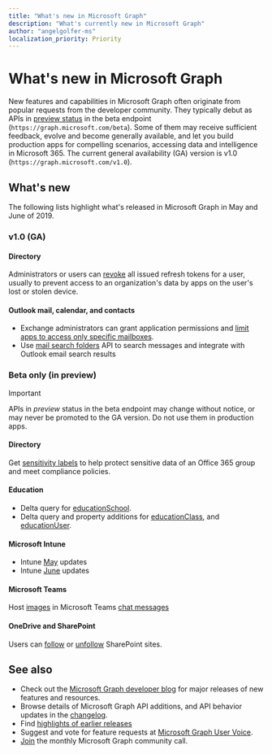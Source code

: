 ```yaml
---
title: "What's new in Microsoft Graph"
description: "What's currently new in Microsoft Graph"
author: "angelgolfer-ms"
localization_priority: Priority
---
```


# What's new in Microsoft Graph

New features and capabilities in Microsoft Graph often originate from popular requests from the developer community. They typically debut as APIs in [preview status](versioning-and-support.md#beta-version) in the beta endpoint (`https://graph.microsoft.com/beta`). Some of them may receive sufficient feedback, evolve and become generally available, and let you build production apps for compelling scenarios, accessing data and intelligence in Microsoft 365. The current general availability (GA) version is v1.0 (`https://graph.microsoft.com/v1.0`).

## What's new 

The following lists highlight what's released in Microsoft Graph in May and June of 2019.

### v1.0 (GA)

#### Directory
Administrators or users can [revoke](/graph/api/user-revokesigninsessions?view=graph-rest-1.0) all issued refresh tokens for a user, usually to prevent access to an organization's data by apps on the user's lost or stolen device.

#### Outlook mail, calendar, and contacts
- Exchange administrators can grant application permissions and [limit apps to access only specific mailboxes](auth-limit-mailbox-access.md).
- Use [mail search folders](/graph/api/resources/mailsearchfolder?view=graph-rest-1.0) API to search messages and integrate with Outlook email search results


### Beta only (in preview)

> [!IMPORTANT]
> APIs in _preview_ status in the beta endpoint may change without notice, or may never be promoted to the GA version. Do not use them in production apps.

#### Directory
Get [sensitivity labels](/graph/api/resources/assignedlabel?view=graph-rest-beta) to help protect sensitive data of an Office 365 group and meet compliance policies.

#### Education
- Delta query for [educationSchool](/graph/api/resources/educationschool?view=graph-rest-beta).
- Delta query and property additions for [educationClass](/graph/api/resources/educationclass?view=graph-rest-beta), and [educationUser](/graph/api/resources/educationuser?view=graph-rest-beta).

#### Microsoft Intune
- Intune [May](changelog.md#may-2019) updates 
- Intune [June](changelog.md#june-2019) updates

#### Microsoft Teams
Host [images](/graph/api/resources/chatmessagehostedimage?view=graph-rest-beta) in Microsoft Teams [chat messages](/graph/api/resources/chatmessage?view=graph-rest-beta) 

#### OneDrive and SharePoint
Users can [follow](/graph/api/site-follow?view=graph-rest-beta) or [unfollow](/graph/api/site-unfollow?view=graph-rest-beta) SharePoint sites.


## See also
- Check out the [Microsoft Graph developer blog](https://developer.microsoft.com/en-us/graph/blogs/) for major releases of new features and resources.
- Browse details of Microsoft Graph API additions, and API behavior updates in the [changelog](changelog.md).
- Find [highlights of earlier releases](whats-new-earlier.md)
- Suggest and vote for feature requests at [Microsoft Graph User Voice](https://microsoftgraph.uservoice.com/forums/920506-microsoft-graph-feature-requests).
- [Join](https://aka.ms/microsoftgraphcall) the monthly Microsoft Graph community call.